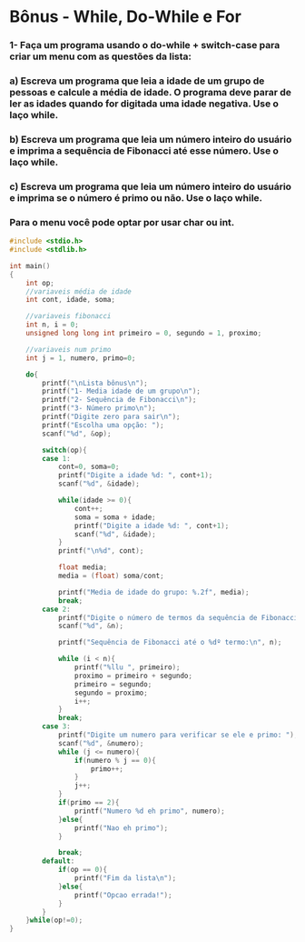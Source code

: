 # Bônus - While, Do-While e For

### 1- Faça um programa usando o do-while + switch-case para criar um menu com as questões da lista:

### a) Escreva um programa que leia a idade de um grupo de pessoas e calcule a média de idade. O programa deve parar de ler as idades quando for digitada uma idade negativa. Use o laço while.

### b) Escreva um programa que leia um número inteiro do usuário e imprima a sequência de Fibonacci até esse número. Use o laço while.

### c) Escreva um programa que leia um número inteiro do usuário e imprima se o número é primo ou não. Use o laço while.

### Para o menu você pode optar por usar char ou int.

```C
#include <stdio.h>
#include <stdlib.h>

int main()
{
    int op;
    //variaveis média de idade
    int cont, idade, soma;

    //variaveis fibonacci
    int n, i = 0;
    unsigned long long int primeiro = 0, segundo = 1, proximo;

    //variaveis num primo
    int j = 1, numero, primo=0;

    do{
        printf("\nLista bônus\n");
        printf("1- Media idade de um grupo\n");
        printf("2- Sequência de Fibonacci\n");
        printf("3- Número primo\n");
        printf("Digite zero para sair\n");
        printf("Escolha uma opção: ");
        scanf("%d", &op);

        switch(op){
        case 1:
            cont=0, soma=0;
            printf("Digite a idade %d: ", cont+1);
            scanf("%d", &idade);

            while(idade >= 0){
                cont++;
                soma = soma + idade;
                printf("Digite a idade %d: ", cont+1);
                scanf("%d", &idade);
            }
            printf("\n%d", cont);

            float media;
            media = (float) soma/cont;

            printf("Media de idade do grupo: %.2f", media);
            break;
        case 2:
            printf("Digite o número de termos da sequência de Fibonacci: ");
            scanf("%d", &n);

            printf("Sequência de Fibonacci até o %dº termo:\n", n);

            while (i < n){
                printf("%llu ", primeiro);
                proximo = primeiro + segundo;
                primeiro = segundo;
                segundo = proximo;
                i++;
            }
            break;
        case 3:
            printf("Digite um numero para verificar se ele e primo: ");
            scanf("%d", &numero);
            while (j <= numero){
                if(numero % j == 0){
                    primo++;
                }
                j++;
            }
            if(primo == 2){
                printf("Numero %d eh primo", numero);
            }else{
                printf("Nao eh primo");
            }

            break;
        default:
            if(op == 0){
                printf("Fim da lista\n");
            }else{
                printf("Opcao errada!");
            }
        }
    }while(op!=0);
}
```
